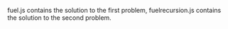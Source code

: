 fuel.js contains the solution to the first problem, fuelrecursion.js contains the solution to the second problem.
